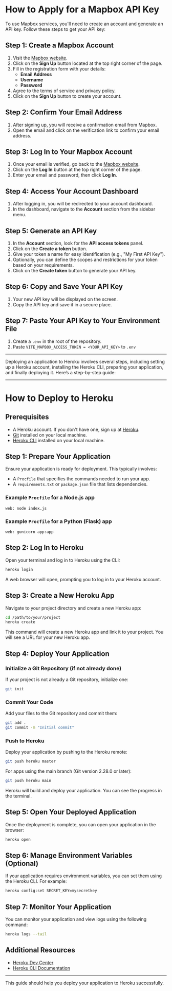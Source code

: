 # How to Apply for a Mapbox API Key

To use Mapbox services, you'll need to create an account and generate an API key. Follow these steps to get your API key:

## Step 1: Create a Mapbox Account

1. Visit the [Mapbox website](https://www.mapbox.com/).
2. Click on the **Sign Up** button located at the top right corner of the page.
3. Fill in the registration form with your details:
    - **Email Address**
    - **Username**
    - **Password**
4. Agree to the terms of service and privacy policy.
5. Click on the **Sign Up** button to create your account.

## Step 2: Confirm Your Email Address

1. After signing up, you will receive a confirmation email from Mapbox.
2. Open the email and click on the verification link to confirm your email address.

## Step 3: Log In to Your Mapbox Account

1. Once your email is verified, go back to the [Mapbox website](https://www.mapbox.com/).
2. Click on the **Log In** button at the top right corner of the page.
3. Enter your email and password, then click **Log In**.

## Step 4: Access Your Account Dashboard

1. After logging in, you will be redirected to your account dashboard.
2. In the dashboard, navigate to the **Account** section from the sidebar menu.

## Step 5: Generate an API Key

1. In the **Account** section, look for the **API access tokens** panel.
2. Click on the **Create a token** button.
3. Give your token a name for easy identification (e.g., "My First API Key").
4. Optionally, you can define the scopes and restrictions for your token based on your requirements.
5. Click on the **Create token** button to generate your API key.

## Step 6: Copy and Save Your API Key

1. Your new API key will be displayed on the screen.
2. Copy the API key and save it in a secure place.

## Step 7: Paste Your API Key to Your Environment File

1. Create a `.env` in the root of the repository.
2. Paste `VITE_MAPBOX_ACCESS_TOKEN = <YOUR_API_KEY>` to `.env`

---

Deploying an application to Heroku involves several steps, including setting up a Heroku account, installing the Heroku CLI, preparing your application, and finally deploying it. Here’s a step-by-step guide:

---

# How to Deploy to Heroku

## Prerequisites

-   A Heroku account. If you don't have one, sign up at [Heroku](https://signup.heroku.com/).
-   [Git](https://git-scm.com/) installed on your local machine.
-   [Heroku CLI](https://devcenter.heroku.com/articles/heroku-cli) installed on your local machine.

## Step 1: Prepare Your Application

Ensure your application is ready for deployment. This typically involves:

-   A `Procfile` that specifies the commands needed to run your app.
-   A `requirements.txt` or `package.json` file that lists dependencies.

### Example `Procfile` for a Node.js app

```
web: node index.js
```

### Example `Procfile` for a Python (Flask) app

```
web: gunicorn app:app
```

## Step 2: Log In to Heroku

Open your terminal and log in to Heroku using the CLI:

```bash
heroku login
```

A web browser will open, prompting you to log in to your Heroku account.

## Step 3: Create a New Heroku App

Navigate to your project directory and create a new Heroku app:

```bash
cd /path/to/your/project
heroku create
```

This command will create a new Heroku app and link it to your project. You will see a URL for your new Heroku app.

## Step 4: Deploy Your Application

### Initialize a Git Repository (if not already done)

If your project is not already a Git repository, initialize one:

```bash
git init
```

### Commit Your Code

Add your files to the Git repository and commit them:

```bash
git add .
git commit -m "Initial commit"
```

### Push to Heroku

Deploy your application by pushing to the Heroku remote:

```bash
git push heroku master
```

For apps using the main branch (Git version 2.28.0 or later):

```bash
git push heroku main
```

Heroku will build and deploy your application. You can see the progress in the terminal.

## Step 5: Open Your Deployed Application

Once the deployment is complete, you can open your application in the browser:

```bash
heroku open
```

## Step 6: Manage Environment Variables (Optional)

If your application requires environment variables, you can set them using the Heroku CLI. For example:

```bash
heroku config:set SECRET_KEY=mysecretkey
```

## Step 7: Monitor Your Application

You can monitor your application and view logs using the following command:

```bash
heroku logs --tail
```

## Additional Resources

-   [Heroku Dev Center](https://devcenter.heroku.com/)
-   [Heroku CLI Documentation](https://devcenter.heroku.com/articles/heroku-cli)

---

This guide should help you deploy your application to Heroku successfully.
